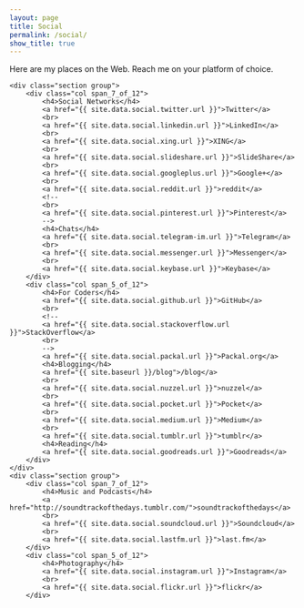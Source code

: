 ```yaml
---
layout: page
title: Social
permalink: /social/
show_title: true
---
```


<div class="container">

Here are my places on the Web. Reach me on your platform of choice.

    <div class="section group">
        <div class="col span_7_of_12">
            <h4>Social Networks</h4>
            <a href="{{ site.data.social.twitter.url }}">Twitter</a>
            <br>
            <a href="{{ site.data.social.linkedin.url }}">LinkedIn</a>
            <br>
            <a href="{{ site.data.social.xing.url }}">XING</a>
            <br>
            <a href="{{ site.data.social.slideshare.url }}">SlideShare</a>
            <br>
            <a href="{{ site.data.social.googleplus.url }}">Google+</a>
            <br>
            <a href="{{ site.data.social.reddit.url }}">reddit</a>
            <!--
            <br>
            <a href="{{ site.data.social.pinterest.url }}">Pinterest</a>
            -->
            <h4>Chats</h4>
            <a href="{{ site.data.social.telegram-im.url }}">Telegram</a>
            <br>
            <a href="{{ site.data.social.messenger.url }}">Messenger</a>
            <br>
            <a href="{{ site.data.social.keybase.url }}">Keybase</a>
        </div>
        <div class="col span_5_of_12">
            <h4>For Coders</h4>
            <a href="{{ site.data.social.github.url }}">GitHub</a>
            <br>
            <!--
            <a href="{{ site.data.social.stackoverflow.url }}">StackOverflow</a>
            <br>
            -->
            <a href="{{ site.data.social.packal.url }}">Packal.org</a>
            <h4>Blogging</h4>
            <a href="{{ site.baseurl }}/blog">/blog</a>
            <br>
            <a href="{{ site.data.social.nuzzel.url }}">nuzzel</a>
            <br>
            <a href="{{ site.data.social.pocket.url }}">Pocket</a>
            <br>
            <a href="{{ site.data.social.medium.url }}">Medium</a>
            <br>
            <a href="{{ site.data.social.tumblr.url }}">tumblr</a>
            <h4>Reading</h4>
            <a href="{{ site.data.social.goodreads.url }}">Goodreads</a>
        </div>
    </div>
    <div class="section group">
        <div class="col span_7_of_12">
            <h4>Music and Podcasts</h4>
            <a href="http://soundtrackofthedays.tumblr.com/">soundtrackofthedays</a>
            <br>
            <a href="{{ site.data.social.soundcloud.url }}">Soundcloud</a>
            <br>
            <a href="{{ site.data.social.lastfm.url }}">last.fm</a>
        </div>
        <div class="col span_5_of_12">
            <h4>Photography</h4>
            <a href="{{ site.data.social.instagram.url }}">Instagram</a>
            <br>
            <a href="{{ site.data.social.flickr.url }}">flickr</a>
        </div>
</div>
